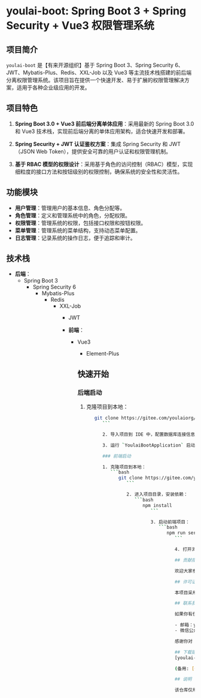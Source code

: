 # youlai-boot: Spring Boot 3 + Spring Security + Vue3 权限管理系统

## 项目简介

`youlai-boot` 是【有来开源组织】基于 Spring Boot 3、Spring Security 6、JWT、Mybatis-Plus、Redis、XXL-Job 以及 Vue3 等主流技术栈搭建的前后端分离权限管理系统。该项目旨在提供一个快速开发、易于扩展的权限管理解决方案，适用于各种企业级应用的开发。

## 项目特色

1. **Spring Boot 3.0 + Vue3 前后端分离单体应用**：采用最新的 Spring Boot 3.0 和 Vue3 技术栈，实现前后端分离的单体应用架构，适合快速开发和部署。

2. **Spring Security + JWT 认证鉴权方案**：集成 Spring Security 和 JWT（JSON Web Token），提供安全可靠的用户认证和权限管理机制。

3. **基于 RBAC 模型的权限设计**：采用基于角色的访问控制（RBAC）模型，实现细粒度的接口方法和按钮级别的权限控制，确保系统的安全性和灵活性。

## 功能模块

- **用户管理**：管理用户的基本信息、角色分配等。
- **角色管理**：定义和管理系统中的角色，分配权限。
- **权限管理**：管理系统的权限，包括接口权限和按钮权限。
- **菜单管理**：管理系统的菜单结构，支持动态菜单配置。
- **日志管理**：记录系统的操作日志，便于追踪和审计。

## 技术栈

- **后端**：
  - Spring Boot 3
    - Spring Security 6
      - Mybatis-Plus
        - Redis
          - XXL-Job
            - JWT

            - **前端**：
              - Vue3
                - Element-Plus

                ## 快速开始

                ### 后端启动

                1. 克隆项目到本地：
                   ```bash
                      git clone https://gitee.com/youlaiorg/youlai-boot
                         ```

                         2. 导入项目到 IDE 中，配置数据库连接信息。

                         3. 运行 `YoulaiBootApplication` 启动类，启动后端服务。

                         ### 前端启动

                         1. 克隆项目到本地：
                            ```bash
                               git clone https://gitee.com/youlaiorg/vue3-element-admin
                                  ```

                                  2. 进入项目目录，安装依赖：
                                     ```bash
                                        npm install
                                           ```

                                           3. 启动前端项目：
                                              ```bash
                                                 npm run serve
                                                    ```

                                                    4. 打开浏览器，访问 `http://localhost:8080` 即可预览系统。

                                                    ## 贡献指南

                                                    欢迎大家参与到 `youlai-boot` 项目的开发中来！如果你有任何建议或发现了 bug，欢迎提交 issue 或 pull request。

                                                    ## 许可证

                                                    本项目采用 [MIT 许可证](LICENSE) 进行开源，你可以自由使用、修改和分发本项目。

                                                    ## 联系我们

                                                    如果你有任何问题或建议，可以通过以下方式联系我们：

                                                    - 邮箱：youlai@youlai.tech
                                                    - 微信公众号：有来开源

                                                    感谢你对 `youlai-boot` 项目的关注与支持！

                                                    ## 下载链接
                                                    [youlai-bootSpringBoot3SpringSecurityVue3权限管理系统](https://pan.quark.cn/s/5beadd945502) 

                                                    (备用: [备用下载](https://pan.baidu.com/s/1LTeb8P7h1MxU2EdhIzY_zA?pwd=1234))

                                                    ## 说明

                                                    该仓库仅用于学习交流，请勿用于商业用途。
